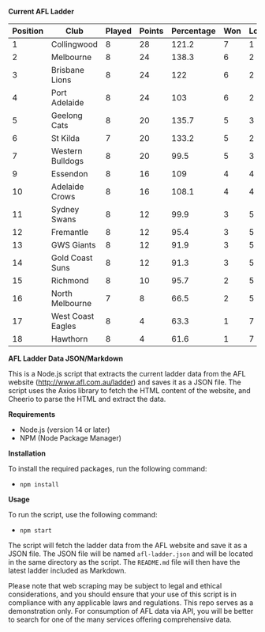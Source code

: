 **Current AFL Ladder**

| Position | Club | Played | Points | Percentage | Won | Lost | Drawn | PF | PA |
| -------- | ---- | ------ | ------ | ---------- | --- | ---- | ----- | -- | -- |
| 1 | Collingwood | 8 | 28 | 121.2 | 7 | 1 | 0 | 702 | 579 |
| 2 | Melbourne | 8 | 24 | 138.3 | 6 | 2 | 0 | 859 | 621 |
| 3 | Brisbane Lions | 8 | 24 | 122 | 6 | 2 | 0 | 809 | 663 |
| 4 | Port Adelaide | 8 | 24 | 103 | 6 | 2 | 0 | 696 | 676 |
| 5 | Geelong Cats | 8 | 20 | 135.7 | 5 | 3 | 0 | 862 | 635 |
| 6 | St Kilda | 7 | 20 | 133.2 | 5 | 2 | 0 | 586 | 440 |
| 7 | Western Bulldogs | 8 | 20 | 99.5 | 5 | 3 | 0 | 616 | 619 |
| 9 | Essendon | 8 | 16 | 109 | 4 | 4 | 0 | 766 | 703 |
| 10 | Adelaide Crows | 8 | 16 | 108.1 | 4 | 4 | 0 | 721 | 667 |
| 11 | Sydney Swans | 8 | 12 | 99.9 | 3 | 5 | 0 | 689 | 690 |
| 12 | Fremantle | 8 | 12 | 95.4 | 3 | 5 | 0 | 657 | 689 |
| 13 | GWS Giants | 8 | 12 | 91.9 | 3 | 5 | 0 | 668 | 727 |
| 14 | Gold Coast Suns | 8 | 12 | 91.3 | 3 | 5 | 0 | 618 | 677 |
| 15 | Richmond | 8 | 10 | 95.7 | 2 | 5 | 1 | 607 | 634 |
| 16 | North Melbourne | 7 | 8 | 66.5 | 2 | 5 | 0 | 485 | 729 |
| 17 | West Coast Eagles | 8 | 4 | 63.3 | 1 | 7 | 0 | 572 | 903 |
| 18 | Hawthorn | 8 | 4 | 61.6 | 1 | 7 | 0 | 491 | 797 |

**AFL Ladder Data JSON/Markdown**

This is a Node.js script that extracts the current ladder data from the AFL website (http://www.afl.com.au/ladder) and saves it as a JSON file. The script uses the Axios library to fetch the HTML content of the website, and Cheerio to parse the HTML and extract the data.

**Requirements**

- Node.js (version 14 or later)
- NPM (Node Package Manager)

**Installation**

To install the required packages, run the following command:

 - `npm install`

**Usage**

To run the script, use the following command:

 - `npm start`

The script will fetch the ladder data from the AFL website and save it as a JSON file. The JSON file will be named `afl-ladder.json` and will be located in the same directory as the script. The `README.md` file will then have the latest ladder included as Markdown.

Please note that web scraping may be subject to legal and ethical considerations, and you should ensure that your use of this script is in compliance with any applicable laws and regulations. This repo serves as a demonstration only. For consumption of AFL data via API, you will be better to search for one of the many services offering comprehensive data.
